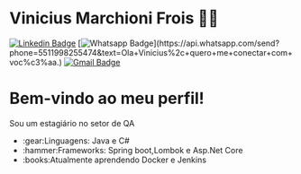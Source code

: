 # Vinicius Marchioni Frois :man_technologist:

[![Linkedin Badge](https://img.shields.io/badge/-LinkedIn-blue?style=flat-square&logo=Linkedin&logoColor=white&link=https://www.linkedin.com/in/vinicius-frois/)](https://www.linkedin.com/in/vinicius-frois/)
[![Whatsapp Badge](https://img.shields.io/badge/-Whatsapp-4CA143?style=flat-square&labelColor=4CA143&logo=whatsapp&logoColor=white&link=https://api.whatsapp.com/send?phone=5511998255474&text=Ola+Vinicius%2c+quero+me+conectar+com+voc%c3%aa.)](https://api.whatsapp.com/send?phone=5511998255474&text=Ola+Vinicius%2c+quero+me+conectar+com+voc%c3%aa.)
[![Gmail Badge](https://img.shields.io/badge/-Gmail-c14438?style=flat-square&logo=Gmail&logoColor=white&link=mailto:viniciusfroism@gmail.com)](mailto:viniciusfroism@gmail.com)

# Bem-vindo ao meu perfil! 

Sou um estagiário no setor de QA
<ul>
<li>:gear:Linguagens: Java e C#</li>
<li>:hammer:Frameworks: Spring boot,Lombok e Asp.Net Core</li>
<li>:books:Atualmente aprendendo Docker e Jenkins</li>
<u/>
